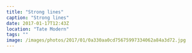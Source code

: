 ```yaml
---
title: "Strong lines"
caption: "Strong lines"
date: 2017-01-17T12:43Z
location: "Tate Modern"
tags: ""
image: /images/photos/2017/01/0a330aa0cd75675997334062a84a3d72.jpg
---
```

